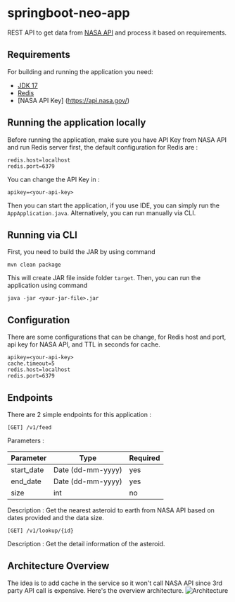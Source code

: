 # springboot-neo-app

REST API to get data from [NASA API](https://api.nasa.gov/) and process it based on requirements.


## Requirements

For building and running the application you need:

- [JDK 17](https://jdk.java.net/17/)
- [Redis](https://redis.io/docs/install/install-stack/)
- [NASA API Key] (https://api.nasa.gov/)

## Running the application locally

Before running the application, make sure you have API Key from NASA API and run Redis server first, the default configuration for Redis are :
```
redis.host=localhost
redis.port=6379
```
You can change the API Key in :
```
apikey=<your-api-key>
```

Then you can start the application, if you use IDE, you can simply run the `AppApplication.java`.
Alternatively, you can run manually via CLI.

## Running via CLI
First, you need to build the JAR by using command 
```shell
mvn clean package
```
This will create JAR file inside folder `target`. Then, you can run the application using command 
```shell
java -jar <your-jar-file>.jar
```

## Configuration
There are some configurations that can be change, for Redis host and port, api key for NASA API, and TTL in seconds for cache.
```
apikey=<your-api-key>
cache.timeout=5
redis.host=localhost
redis.port=6379
```

## Endpoints
There are 2 simple endpoints for this application :
```
[GET] /v1/feed
```
Parameters :

| Parameter  | Type              | Required |
|------------|-------------------|----------|
| start_date | Date (dd-mm-yyyy) | yes      |
| end_date   | Date (dd-mm-yyyy) | yes      |
| size       | int               | no       |

Description :
Get the nearest asteroid to earth from NASA API based on dates provided and the data size.

```
[GET] /v1/lookup/{id}
```

Description :
Get the detail information of the asteroid.

## Architecture Overview
The idea is to add cache in the service so it won't call NASA API since 3rd party API call is expensive. Here's the overview architecture.
![Architecture](https://i.ibb.co/Qv3534B/Screen-Shot-2024-03-12-at-01-15-28.png)